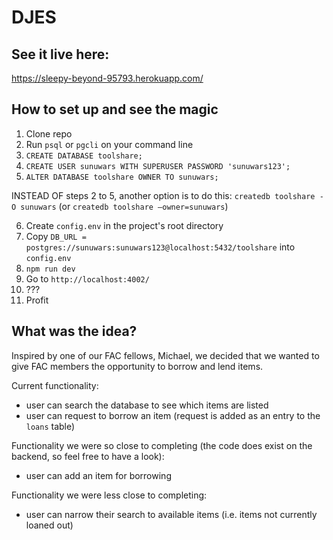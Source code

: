 # DJES

## See it live here: 
https://sleepy-beyond-95793.herokuapp.com/

## How to set up and see the magic
1. Clone repo
2. Run `psql` or `pgcli` on your command line
3. `CREATE DATABASE toolshare;`
4. `CREATE USER sunuwars WITH SUPERUSER PASSWORD 'sunuwars123';`
5. `ALTER DATABASE toolshare OWNER TO sunuwars;`

INSTEAD OF steps 2 to 5, another option is to do this:
`createdb toolshare -O sunuwars`
(or `createdb toolshare –owner=sunuwars`)

6. Create `config.env` in the project's root directory
7. Copy `DB_URL = postgres://sunuwars:sunuwars123@localhost:5432/toolshare` into `config.env`
8. `npm run dev`
9. Go to `http://localhost:4002/`
10. ???
11. Profit

## What was the idea?
Inspired by one of our FAC fellows, Michael, we decided that we wanted to give FAC members the opportunity to borrow and lend items. 

Current functionality:
- user can search the database to see which items are listed
- user can request to borrow an item (request is added as an entry to the `loans` table)

Functionality we were so close to completing (the code does exist on the backend, so feel free to have a look):
- user can add an item for borrowing

Functionality we were less close to completing:
- user can narrow their search to available items (i.e. items not currently loaned out)
